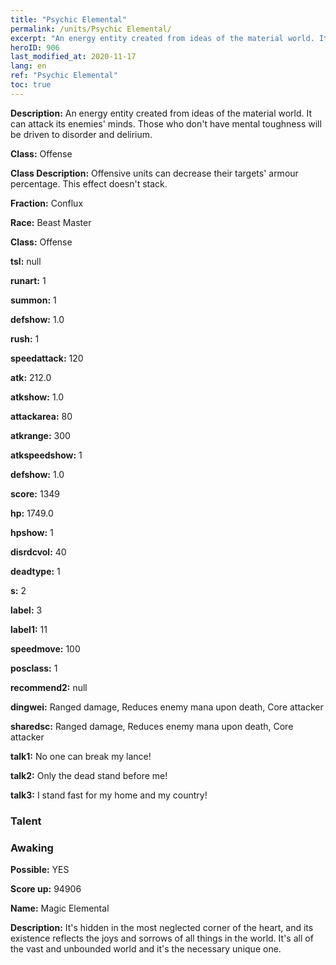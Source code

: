 ```yaml
---
title: "Psychic Elemental"
permalink: /units/Psychic Elemental/
excerpt: "An energy entity created from ideas of the material world. It can attack its enemies' minds. Those who don't have mental toughness will be driven to disorder and delirium."
heroID: 906
last_modified_at: 2020-11-17
lang: en
ref: "Psychic Elemental"
toc: true
---
```

 **Description:** An energy entity created from ideas of the material world. It can attack its enemies' minds. Those who don't have mental toughness will be driven to disorder and delirium.

 **Class:** Offense

 **Class Description:** Offensive units can decrease their targets' armour percentage. This effect doesn't stack.

 **Fraction:** Conflux

 **Race:** Beast Master

 **Class:** Offense

 **tsl:** null

 **runart:** 1

 **summon:** 1

 **defshow:** 1.0

 **rush:** 1

 **speedattack:** 120

 **atk:** 212.0

 **atkshow:** 1.0

 **attackarea:** 80

 **atkrange:** 300

 **atkspeedshow:** 1

 **defshow:** 1.0

 **score:** 1349

 **hp:** 1749.0

 **hpshow:** 1

 **disrdcvol:** 40

 **deadtype:** 1

 **s:** 2

 **label:** 3

 **label1:** 11

 **speedmove:** 100

 **posclass:** 1

 **recommend2:** null

 **dingwei:** Ranged damage, Reduces enemy mana upon death, Core attacker

 **sharedsc:** Ranged damage, Reduces enemy mana upon death, Core attacker

 **talk1:** No one can break my lance!

 **talk2:** Only the dead stand before me!

 **talk3:** I stand fast for my home and my country!

### Talent
### Awaking
 **Possible:** YES

 **Score up:** 94906

 **Name:** Magic Elemental

 **Description:** It's hidden in the most neglected corner of the heart, and its existence reflects the joys and sorrows of all things in the world. It's all of the vast and unbounded world and it's the necessary unique one.

